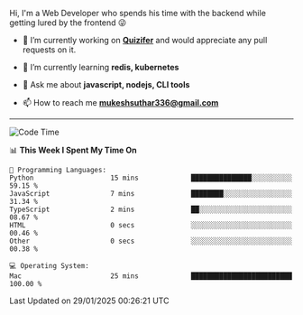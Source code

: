 Hi, I'm a Web Developer who spends his time with the backend while getting lured by the frontend 😜

- 🔭 I’m currently working on **[Quizifer](https://github.com/SutharMukesh/Quizifer/)** and would appreciate any pull requests on it.

- 🌱 I’m currently learning **redis, kubernetes**

- 💬 Ask me about **javascript, nodejs, CLI tools**

- 📫 How to reach me **mukeshsuthar336@gmail.com**

---
<!--START_SECTION:waka-->
![Code Time](http://img.shields.io/badge/Code%20Time-3%2C218%20hrs%2011%20mins-blue)

📊 **This Week I Spent My Time On** 

```text
💬 Programming Languages: 
Python                   15 mins             ███████████████░░░░░░░░░░   59.15 % 
JavaScript               7 mins              ████████░░░░░░░░░░░░░░░░░   31.34 % 
TypeScript               2 mins              ██░░░░░░░░░░░░░░░░░░░░░░░   08.67 % 
HTML                     0 secs              ░░░░░░░░░░░░░░░░░░░░░░░░░   00.46 % 
Other                    0 secs              ░░░░░░░░░░░░░░░░░░░░░░░░░   00.38 % 

💻 Operating System: 
Mac                      25 mins             █████████████████████████   100.00 % 
```


 Last Updated on 29/01/2025 00:26:21 UTC
<!--END_SECTION:waka-->
